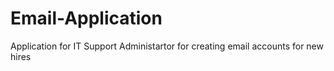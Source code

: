 # Email-Application

Application for IT Support Administartor for creating email accounts for new hires
